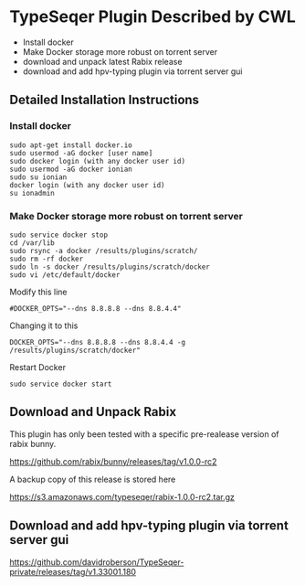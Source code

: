 TypeSeqer Plugin Described by CWL
================

-   Install docker
-   Make Docker storage more robust on torrent server
-   download and unpack latest Rabix release
-   download and add hpv-typing plugin via torrent server gui

Detailed Installation Instructions
----------------------------------

### Install docker

    sudo apt-get install docker.io
    sudo usermod -aG docker [user name] 
    sudo docker login (with any docker user id)
    sudo usermod -aG docker ionian
    sudo su ionian
    docker login (with any docker user id)
    su ionadmin

### Make Docker storage more robust on torrent server

    sudo service docker stop
    cd /var/lib
    sudo rsync -a docker /results/plugins/scratch/
    sudo rm -rf docker
    sudo ln -s docker /results/plugins/scratch/docker
    sudo vi /etc/default/docker

Modify this line

    #DOCKER_OPTS="--dns 8.8.8.8 --dns 8.8.4.4"

Changing it to this

    DOCKER_OPTS="--dns 8.8.8.8 --dns 8.8.4.4 -g /results/plugins/scratch/docker"

Restart Docker

    sudo service docker start 
    
## Download and Unpack Rabix

This plugin has only been tested with a specific pre-realease version of rabix bunny.

https://github.com/rabix/bunny/releases/tag/v1.0.0-rc2

A backup copy of this release is stored here

https://s3.amazonaws.com/typeseqer/rabix-1.0.0-rc2.tar.gz
    

## Download and add hpv-typing plugin via torrent server gui

https://github.com/davidroberson/TypeSeqer-private/releases/tag/v1.33001.180
